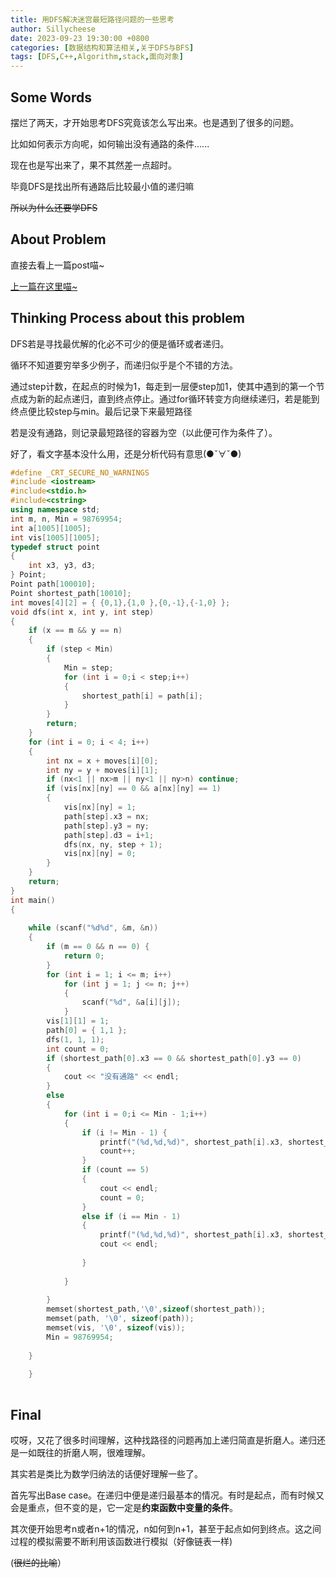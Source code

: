```yaml
---
title: 用DFS解决迷宫最短路径问题的一些思考
author: Sillycheese
date: 2023-09-23 19:30:00 +0800
categories: [数据结构和算法相关,关于DFS与BFS]
tags: [DFS,C++,Algorithm,stack,面向对象] 
---
```


<script src="https://cdn.jsdelivr.net/npm/vconsole/dist/vconsole.min.js"></script>
<link rel="stylesheet" href="https://cdn.jsdelivr.net/npm/aplayer@1.10.1/dist/APlayer.min.css">
<script src="https://cdn.jsdelivr.net/npm/hls.js/dist/hls.min.js"></script>
<script src="https://cdn.jsdelivr.net/npm/aplayer@1.10.1/dist/APlayer.min.js"></script>
<script src="https://cdn.jsdelivr.net/npm/color-thief-don@2.0.2/src/color-thief.js"></script>
<script src="https://cdn.jsdelivr.net/npm/meting@2.0.1/dist/Meting.min.js"></script>
<meting-js server="netease" type="song" id="1830531332" ></meting-js>

## Some Words

摆烂了两天，才开始思考DFS究竟该怎么写出来。也是遇到了很多的问题。

比如如何表示方向呢，如何输出没有通路的条件......

现在也是写出来了，果不其然差一点超时。

毕竟DFS是找出所有通路后比较最小值的递归嘛

~~所以为什么还要学DFS~~



## About Problem



直接去看上一篇post喵~

[上一篇在这里喵~](https://secretsociety.site/posts/solve-the-shortest-path-problem-with-bfs/)



## Thinking Process about this problem

DFS若是寻找最优解的化必不可少的便是循环或者递归。

循环不知道要穷举多少例子，而递归似乎是个不错的方法。

通过step计数，在起点的时候为1，每走到一层便step加1，使其中遇到的第一个节点成为新的起点递归，直到终点停止。通过for循环转变方向继续递归，若是能到终点便比较step与min。最后记录下来最短路径

若是没有通路，则记录最短路径的容器为空（以此便可作为条件了）。

好了，看文字基本没什么用，还是分析代码有意思(●ˇ∀ˇ●)

```c++
#define _CRT_SECURE_NO_WARNINGS
#include <iostream>
#include<stdio.h>
#include<cstring>
using namespace std;
int m, n, Min = 98769954;
int a[1005][1005];
int vis[1005][1005];
typedef struct point
{
    int x3, y3, d3;
} Point;
Point path[100010];
Point shortest_path[10010];
int moves[4][2] = { {0,1},{1,0 },{0,-1},{-1,0} };
void dfs(int x, int y, int step)
{
    if (x == m && y == n)
    {
        if (step < Min)
        {
            Min = step;
            for (int i = 0;i < step;i++)
            {
                shortest_path[i] = path[i];
            }
        }
        return;
    }
    for (int i = 0; i < 4; i++)
    {
        int nx = x + moves[i][0];
        int ny = y + moves[i][1];
        if (nx<1 || nx>m || ny<1 || ny>n) continue;
        if (vis[nx][ny] == 0 && a[nx][ny] == 1)
        {
            vis[nx][ny] = 1;
            path[step].x3 = nx;
            path[step].y3 = ny;
            path[step].d3 = i+1;
            dfs(nx, ny, step + 1);
            vis[nx][ny] = 0;
        }
    }
    return;
}
int main()
{
     
    while (scanf("%d%d", &m, &n))
    {
        if (m == 0 && n == 0) {
            return 0;
        }
        for (int i = 1; i <= m; i++)
            for (int j = 1; j <= n; j++)
            {
                scanf("%d", &a[i][j]);
            }
        vis[1][1] = 1;
        path[0] = { 1,1 };
        dfs(1, 1, 1);
        int count = 0;
        if (shortest_path[0].x3 == 0 && shortest_path[0].y3 == 0)
        {
            cout << "没有通路" << endl;
        }
        else
        {
            for (int i = 0;i <= Min - 1;i++)
            {
                if (i != Min - 1) {
                    printf("(%d,%d,%d)", shortest_path[i].x3, shortest_path[i].y3, shortest_path[i + 1].d3);
                    count++;
                }
                if (count == 5)
                {
                    cout << endl;
                    count = 0;
                }
                else if (i == Min - 1)
                {
                    printf("(%d,%d,%d)", shortest_path[i].x3, shortest_path[i].y3, 0);
                    cout << endl;
 
                }
 
            }
 
        }
        memset(shortest_path,'\0',sizeof(shortest_path));
        memset(path, '\0', sizeof(path));
        memset(vis, '\0', sizeof(vis));
        Min = 98769954;
 
    }
 
    }
 
```





## Final

哎呀，又花了很多时间理解，这种找路径的问题再加上递归简直是折磨人。递归还是一如既往的折磨人啊，很难理解。

其实若是类比为数学归纳法的话便好理解一些了。

首先写出Base case。在递归中便是递归最基本的情况。有时是起点，而有时候又会是重点，但不变的是，它一定是**约束函数中变量的条件**。

其次便开始思考n或者n+1的情况，n如何到n+1，甚至于起点如何到终点。这之间过程的模拟需要不断利用该函数进行模拟（好像链表一样)

(~~很烂的比喻~~）



